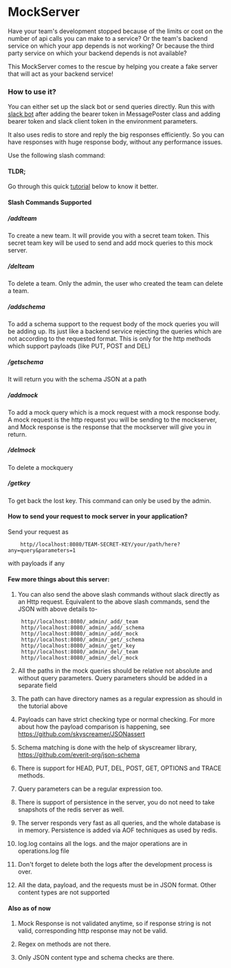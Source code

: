 # MockServer
Have your team's development stopped because of the limits or cost on the number of api calls you can make to a service?
Or the team's backend service on which your app depends is not working? Or because the third party service on which your backend depends is not available? 

This MockServer comes to the rescue by helping you create a fake server that will act as your backend service! 

### How to use it?

You can either set up the slack bot or send queries directly. Run this with [slack bot](https://github.com/shubhamk0027/SlackBot) after adding the bearer token in MessagePoster class and adding bearer token and slack client token in the environment 
parameters. 

It also uses redis to store and reply the big responses efficiently. So you can have responses with huge response body, without any performance issues. 

Use the following slash command:
#### TLDR;

Go through this quick [tutorial](https://drive.google.com/file/d/1sk_VV9kycOtOwtN3ikzgRYGEuvOwv5BT/view?usp=sharing) below to know it better.


#### Slash Commands Supported    
##### /addteam
To create a new team. It will provide you with a secret team token. This secret team key will be used to send and add mock queries to this mock server.

##### /delteam
To delete a team. Only the admin, the user who created the team can delete a team.

##### /addschema
To add a schema support to the request body of the mock queries you will be adding up. Its just like a backend service rejecting the queries which are not according to the requested format. This is only for the http methods which support payloads (like PUT, POST and DEL)

##### /getschema
It will return you with the schema JSON at a path

##### /addmock 
To add a mock query which is a mock request with a mock response body. A mock request is the http request you will be sending to the mockserver, and Mock response is the response that the mockserver will give you in return.

##### /delmock
To delete a mockquery  

##### /getkey
To get back the lost key. This command can only be used by the admin. 

#### How to send your request to mock server in your application?
Send your request as 
        
        http//localhost:8080/TEAM-SECRET-KEY/your/path/here?any=query&parameters=1
        
with payloads if any

#### Few more things about this server:
1. You can also send the above slash commands without slack directly as an Http request. Equivalent to the above slash commands, send the JSON with above details to-

        http//localhost:8080/_admin/_add/_team
        http//localhost:8080/_admin/_add/_schema
        http//localhost:8080/_admin/_add/_mock
        http//localhost:8080/_admin/_get/_schema
        http//localhost:8080/_admin/_get/_key
        http//localhost:8080/_admin/_del/_team
        http//localhost:8080/_admin/_del/_mock
        
2. All the paths in the mock queries should be relative not absolute and without query parameters. Query parameters should be added in a separate field

3. The path can have directory names as a regular expression as should in the tutorial above

4. Payloads can have strict checking type or normal checking. For more about how the payload comparison is happening, see https://github.com/skyscreamer/JSONassert

5. Schema matching is done with the help of skyscreamer library, https://github.com/everit-org/json-schema

6. There is support for HEAD, PUT, DEL, POST, GET, OPTIONS and TRACE methods.

7. Query parameters can be a regular expression too.

8. There is support of persistence in the server, you do not need to take snapshots of the redis server as well.

9. The server responds very fast as all queries, and the whole database is in memory. Persistence is added via AOF techniques as used by redis.

10. log.log contains all the logs. and the major operations are in operations.log file

11. Don't forget to delete both the logs after the development process is over. 

12. All the data, payload, and the requests must be in JSON format. Other content types are not supported


#### Also as of now

1. Mock Response is not validated anytime, so if response string is not valid, corresponding http response may not be valid.

2. Regex on methods are not there.

3. Only JSON content type and schema checks are there.

